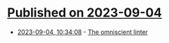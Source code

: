 # [Published on 2023-09-04](index.md)

* [2023-09-04, 10:34:08](https://lobste.rs/s/c621jg/omniscient_linter) - [The omniscient linter](https://jfmengels.net/the-omniscient-linter/)
